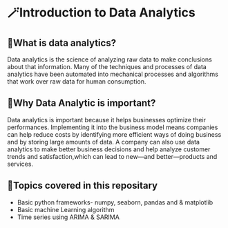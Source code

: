 # 🪄Introduction to Data Analytics
## 🧿What is data analytics?
Data analytics is the science of analyzing raw data to make conclusions about that information.
Many of the techniques and processes of data analytics have been automated into mechanical processes and algorithms that work over raw data for human consumption.

## 🧿Why Data Analytic is important?
Data analytics is important because it helps businesses optimize their performances. Implementing it into the business model means companies can help reduce costs by identifying more efficient ways of doing business and by storing large amounts of data.
A company can also use data analytics to make better business decisions and help analyze customer trends and satisfaction,which can lead to new—and better—products and services. 

## 🧿Topics covered in this repositary
- Basic python frameworks- numpy, seaborn, pandas and & matplotlib
- Basic machine Learning algorithm
- Time series using ARIMA & SARIMA
